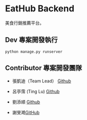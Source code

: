 # EatHub Backend

美食行銷推薦平台。

## Dev 專案開發執行

```
python manage.py runserver
```

## Contributor 專案開發團隊

- 張凱迪（Team Lead） [Github](https://github.com/kdchang)
- 呂亭霈 (Ting Lu) [Github](https://github.com/Ting-gif)
- 劉添順 [Github](https://github.com/skysoon1406)


- 謝旻澔[GitHub](https://github.com/qWer79790922)